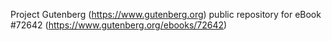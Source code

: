 Project Gutenberg (https://www.gutenberg.org) public repository
for eBook #72642 (https://www.gutenberg.org/ebooks/72642)
